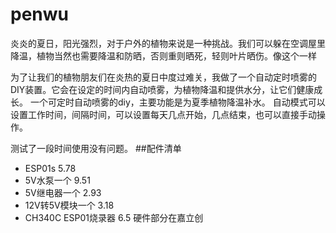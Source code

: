 # penwu
炎炎的夏日，阳光强烈，对于户外的植物来说是一种挑战。我们可以躲在空调屋里降温，植物当然也需要降温和防晒，否则重则晒死，轻则叶片晒伤。像这个一样

为了让我们的植物朋友们在炎热的夏日中度过难关，我做了一个自动定时喷雾的DIY装置。它会在设定的时间内自动喷雾，为植物降温和提供水分，让它们健康成长。
一个可定时自动喷雾的diy，主要功能是为夏季植物降温补水。
自动模式可以设置工作时间，间隔时间，可以设置每天几点开始，几点结束，也可以直接手动操作。

测试了一段时间使用没有问题。
##配件清单
 - ESP01s               5.78
 - 5V水泵一个            9.51
 - 5V继电器一个          2.93
 - 12V转5V模块一个       3.18
 - CH340C ESP01烧录器    6.5
硬件部分在嘉立创

